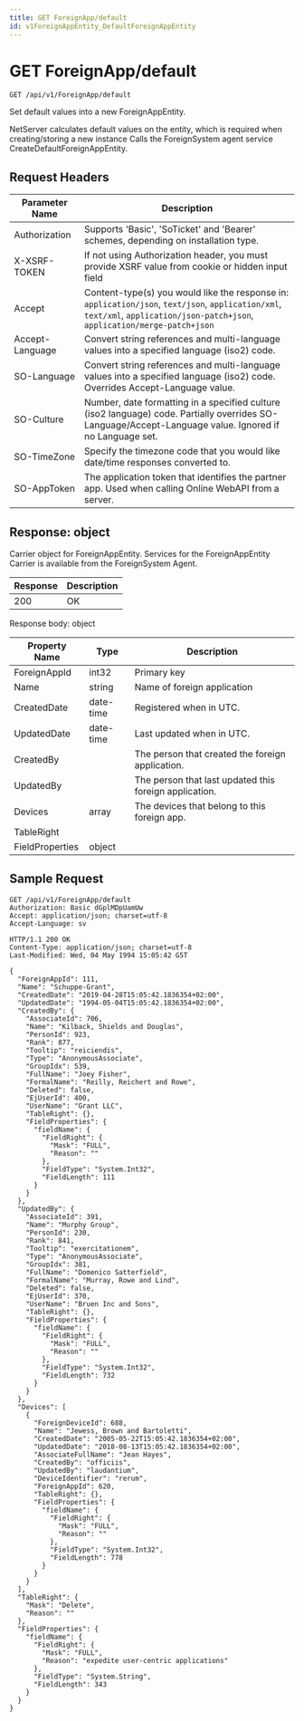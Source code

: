 ```yaml
---
title: GET ForeignApp/default
id: v1ForeignAppEntity_DefaultForeignAppEntity
---
```


# GET ForeignApp/default

```http
GET /api/v1/ForeignApp/default
```

Set default values into a new ForeignAppEntity.

NetServer calculates default values on the entity, which is required when creating/storing a new instance Calls the ForeignSystem agent service CreateDefaultForeignAppEntity.






## Request Headers

| Parameter Name | Description |
|----------------|-------------|
| Authorization  | Supports 'Basic', 'SoTicket' and 'Bearer' schemes, depending on installation type. |
| X-XSRF-TOKEN   | If not using Authorization header, you must provide XSRF value from cookie or hidden input field |
| Accept         | Content-type(s) you would like the response in: `application/json`, `text/json`, `application/xml`, `text/xml`, `application/json-patch+json`, `application/merge-patch+json` |
| Accept-Language | Convert string references and multi-language values into a specified language (iso2) code. |
| SO-Language | Convert string references and multi-language values into a specified language (iso2) code. Overrides Accept-Language value. |
| SO-Culture | Number, date formatting in a specified culture (iso2 language) code. Partially overrides SO-Language/Accept-Language value. Ignored if no Language set. |
| SO-TimeZone | Specify the timezone code that you would like date/time responses converted to. |
| SO-AppToken | The application token that identifies the partner app. Used when calling Online WebAPI from a server. |


## Response: object

Carrier object for ForeignAppEntity.
Services for the ForeignAppEntity Carrier is available from the <see cref="T:SuperOffice.CRM.Services.IForeignSystemAgent">ForeignSystem Agent</see>.

| Response | Description |
|----------------|-------------|
| 200 | OK |

Response body: object

| Property Name | Type |  Description |
|----------------|------|--------------|
| ForeignAppId | int32 | Primary key |
| Name | string | Name of foreign application |
| CreatedDate | date-time | Registered when  in UTC. |
| UpdatedDate | date-time | Last updated when  in UTC. |
| CreatedBy |  | The person that created the foreign application. |
| UpdatedBy |  | The person that last updated this foreign application. |
| Devices | array | The devices that belong to this foreign app. |
| TableRight |  |  |
| FieldProperties | object |  |

## Sample Request

```http!
GET /api/v1/ForeignApp/default
Authorization: Basic dGplMDpUamUw
Accept: application/json; charset=utf-8
Accept-Language: sv
```

```http_
HTTP/1.1 200 OK
Content-Type: application/json; charset=utf-8
Last-Modified: Wed, 04 May 1994 15:05:42 G5T

{
  "ForeignAppId": 111,
  "Name": "Schuppe-Grant",
  "CreatedDate": "2019-04-28T15:05:42.1836354+02:00",
  "UpdatedDate": "1994-05-04T15:05:42.1836354+02:00",
  "CreatedBy": {
    "AssociateId": 706,
    "Name": "Kilback, Shields and Douglas",
    "PersonId": 923,
    "Rank": 877,
    "Tooltip": "reiciendis",
    "Type": "AnonymousAssociate",
    "GroupIdx": 539,
    "FullName": "Joey Fisher",
    "FormalName": "Reilly, Reichert and Rowe",
    "Deleted": false,
    "EjUserId": 400,
    "UserName": "Grant LLC",
    "TableRight": {},
    "FieldProperties": {
      "fieldName": {
        "FieldRight": {
          "Mask": "FULL",
          "Reason": ""
        },
        "FieldType": "System.Int32",
        "FieldLength": 111
      }
    }
  },
  "UpdatedBy": {
    "AssociateId": 391,
    "Name": "Murphy Group",
    "PersonId": 230,
    "Rank": 841,
    "Tooltip": "exercitationem",
    "Type": "AnonymousAssociate",
    "GroupIdx": 381,
    "FullName": "Domenico Satterfield",
    "FormalName": "Murray, Rowe and Lind",
    "Deleted": false,
    "EjUserId": 370,
    "UserName": "Bruen Inc and Sons",
    "TableRight": {},
    "FieldProperties": {
      "fieldName": {
        "FieldRight": {
          "Mask": "FULL",
          "Reason": ""
        },
        "FieldType": "System.Int32",
        "FieldLength": 732
      }
    }
  },
  "Devices": [
    {
      "ForeignDeviceId": 688,
      "Name": "Jewess, Brown and Bartoletti",
      "CreatedDate": "2005-05-22T15:05:42.1836354+02:00",
      "UpdatedDate": "2018-08-13T15:05:42.1836354+02:00",
      "AssociateFullName": "Jean Hayes",
      "CreatedBy": "officiis",
      "UpdatedBy": "laudantium",
      "DeviceIdentifier": "rerum",
      "ForeignAppId": 620,
      "TableRight": {},
      "FieldProperties": {
        "fieldName": {
          "FieldRight": {
            "Mask": "FULL",
            "Reason": ""
          },
          "FieldType": "System.Int32",
          "FieldLength": 778
        }
      }
    }
  ],
  "TableRight": {
    "Mask": "Delete",
    "Reason": ""
  },
  "FieldProperties": {
    "fieldName": {
      "FieldRight": {
        "Mask": "FULL",
        "Reason": "expedite user-centric applications"
      },
      "FieldType": "System.String",
      "FieldLength": 343
    }
  }
}
```